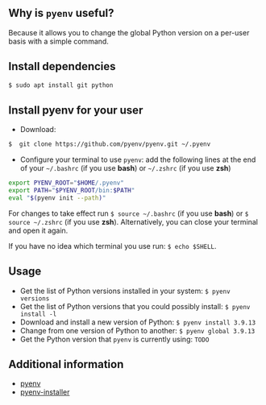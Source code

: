 Why is `pyenv` useful?
----------------------

Because it allows you to change the global Python version on a per-user basis with a simple command.

Install dependencies
--------------------
```bash
$ sudo apt install git python
```

Install pyenv for your user
---------------------------
* Download:
```bash
$  git clone https://github.com/pyenv/pyenv.git ~/.pyenv
```

* Configure your terminal to use `pyenv`: add the following lines at the end of your `~/.bashrc` (if you use **bash**) or `~/.zshrc` (if you use **zsh**) 
```bash
export PYENV_ROOT="$HOME/.pyenv"                                                
export PATH="$PYENV_ROOT/bin:$PATH"                                             
eval "$(pyenv init --path)" 
```
For changes to take effect run `$ source ~/.bashrc` (if you use **bash**) or `$ source ~/.zshrc` (if you use **zsh**). Alternatively, you can close your terminal and open it again.

If you have no idea which terminal you use run: `$ echo $SHELL`.

Usage
-----
* Get the list of Python versions installed in your system: `$ pyenv versions`
* Get the list of Python versions that you could possibly install: `$ pyenv install -l`
* Download and install a new version of Python: `$ pyenv install 3.9.13`
* Change from one version of Python to another: `$ pyenv global 3.9.13`
* Get the Python version that `pyenv` is currently using: `TODO`

Additional information
----------------------
* [pyenv](https://github.com/pyenv/pyenv)
* [pyenv-installer](https://github.com/pyenv/pyenv-installer)
